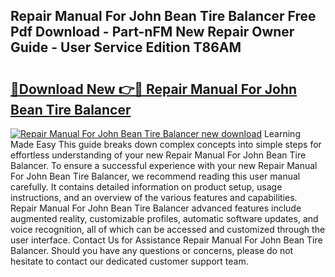 ## Repair Manual For John Bean Tire Balancer Free Pdf Download - Part-nFM New Repair Owner Guide - User Service Edition T86AM

# <h2><a href="http://bc84797.oget.top/?id=Repair+Manual+For+John+Bean+Tire+Balancer">🔗Download New 👉🔴 Repair Manual For John Bean Tire Balancer</a></h2>

[![Repair Manual For John Bean Tire Balancer new download](https://i.imgur.com/5g1atiW.png)](http://bc84797.oget.top/?id=Repair+Manual+For+John+Bean+Tire+Balancer)
Learning Made Easy This guide breaks down complex concepts into simple steps for effortless understanding of your new Repair Manual For John Bean Tire Balancer. To ensure a successful experience with your new Repair Manual For John Bean Tire Balancer, we recommend reading this user manual carefully. It contains detailed information on product setup, usage instructions, and an overview of the various features and capabilities. Repair Manual For John Bean Tire Balancer advanced features include augmented reality, customizable profiles, automatic software updates, and voice recognition, all of which can be accessed and customized through the user interface. Contact Us for Assistance Repair Manual For John Bean Tire Balancer. Should you have any questions or concerns, please do not hesitate to contact our dedicated customer support team.
